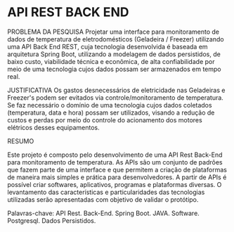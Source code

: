 # API REST BACK END 

PROBLEMA DA PESQUISA
Projetar  uma interface para monitoramento de dados de temperatura de eletrodomésticos (Geladeira / Freezer)  utilizando uma API  Back End REST, cuja tecnologia desenvolvida é baseada em arquitetura Spring Boot, utilizando a modelagem de dados persistidos, de baixo custo, viabilidade técnica e econômica, de alta confiabilidade por meio de uma tecnologia  cujos dados possam ser armazenados em tempo real.

JUSTIFICATIVA
Os gastos desnecessários de eletricidade nas Geladeiras e Freezer's podem ser evitados via controle/monitoramento de temperatura. Se faz necessário o domínio de uma tecnologia cujos dados coletados (temperatura, data e hora) possam ser utilizados, visando a redução de custos e perdas por meio do controle do acionamento dos motores elétricos desses equipamentos.

RESUMO

Este projeto é composto pelo desenvolvimento de uma API Rest Back-End para monitoramento de temperatura. As APIs são um conjunto de padrões que fazem parte de uma interface e que permitem a criação de plataformas de maneira mais simples e prática para desenvolvedores. A partir de APIs é possível criar softwares, aplicativos, programas e plataformas diversas. O levantamento das características e particularidades das tecnologias utilizadas serão apresentadas com objetivo de validar o protótipo.

Palavras-chave: API Rest. Back-End. Spring Boot. JAVA. Software. Postgresql. Dados Persistidos.


